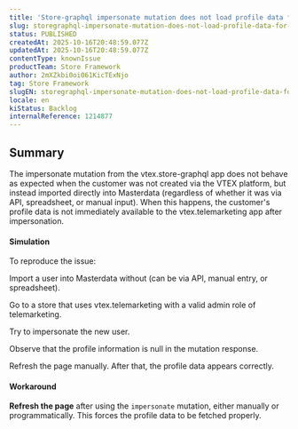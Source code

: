 ```yaml
---
title: 'Store-graphql impersonate mutation does not load profile data for users created manually'
slug: storegraphql-impersonate-mutation-does-not-load-profile-data-for-users-created-manually
status: PUBLISHED
createdAt: 2025-10-16T20:48:59.077Z
updatedAt: 2025-10-16T20:48:59.077Z
contentType: knownIssue
productTeam: Store Framework
author: 2mXZkbi0oi061KicTExNjo
tag: Store Framework
slugEN: storegraphql-impersonate-mutation-does-not-load-profile-data-for-users-created-manually
locale: en
kiStatus: Backlog
internalReference: 1214877
---
```


## Summary


The impersonate mutation from the vtex.store-graphql app does not behave as expected when the customer was not created via the VTEX platform, but instead imported directly into Masterdata (regardless of whether it was via API, spreadsheet, or manual input). When this happens, the customer's profile data is not immediately available to the vtex.telemarketing app after impersonation.



#### Simulation


To reproduce the issue:

Import a user into Masterdata without (can be via API, manual entry, or spreadsheet).

Go to a store that uses vtex.telemarketing with a valid admin role of telemarketing.

Try to impersonate the new user.

Observe that the profile information is null in the mutation response.

Refresh the page manually. After that, the profile data appears correctly.



#### Workaround


**Refresh the page** after using the `impersonate` mutation, either manually or programmatically. This forces the profile data to be fetched properly.



